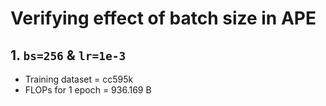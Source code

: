 # Verifying effect of batch size in APE

## 1. `bs=256` & `lr=1e-3`

- Training dataset = cc595k
- FLOPs for 1 epoch = 936.169 B
